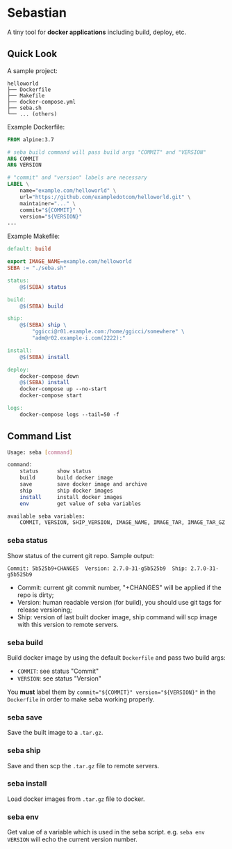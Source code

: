 # Sebastian

A tiny tool for **docker applications** including build, deploy, etc.

## Quick Look

A sample project:

```
helloworld
├── Dockerfile
├── Makefile
├── docker-compose.yml
├── seba.sh
└── ... (others)
```

Example Dockerfile:

```Dockerfile
FROM alpine:3.7

# seba build command will pass build args "COMMIT" and "VERSION"
ARG COMMIT
ARG VERSION

# "commit" and "version" labels are necessary
LABEL \
    name="example.com/helloworld" \
    url="https://github.com/exampledotcom/helloworld.git" \
    maintainer="..." \
    commit="${COMMIT}" \
    version="${VERSION}"
...
```

Example Makefile:

```Makefile
default: build

export IMAGE_NAME=example.com/helloworld
SEBA := "./seba.sh"

status:
	@$(SEBA) status

build:
	@$(SEBA) build

ship:
	@$(SEBA) ship \
		"ggicci@r01.example.com:/home/ggicci/somewhere" \
		"adm@r02.example-i.com(2222):"

install:
	@$(SEBA) install

deploy:
	docker-compose down
	@$(SEBA) install
	docker-compose up --no-start
	docker-compose start

logs:
	docker-compose logs --tail=50 -f
```

## Command List

```bash
Usage: seba [command]

command:
    status      show status
    build       build docker image
    save        save docker image and archive
    ship        ship docker images
    install     install docker images
    env         get value of seba variables

available seba variables:
    COMMIT, VERSION, SHIP_VERSION, IMAGE_NAME, IMAGE_TAR, IMAGE_TAR_GZ
```

### seba status

Show status of the current git repo. Sample output:

```
Commit: 5b525b9+CHANGES  Version: 2.7.0-31-g5b525b9  Ship: 2.7.0-31-g5b525b9
```

- Commit: current git commit number, "+CHANGES" will be applied if the repo is dirty;
- Version: human readable version (for build), you should use git tags for release versioning;
- Ship: version of last built docker image, ship command will scp image with this version to remote servers.

### seba build

Build docker image by using the default `Dockerfile` and pass two build args:

- `COMMIT`: see status "Commit"
- `VERSION`: see status "Version"

You **must** label them by `commit="${COMMIT}" version="${VERSION}"` in the `Dockerfile` in order to make seba working properly.

### seba save

Save the built image to a `.tar.gz`.

### seba ship

Save and then scp the `.tar.gz` file to remote servers.

### seba install

Load docker images from `.tar.gz` file to docker.

### seba env

Get value of a variable which is used in the seba script. e.g. `seba env VERSION` will echo the current version number.
